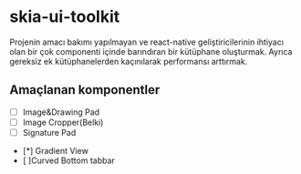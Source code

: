 # skia-ui-toolkit
Projenin amacı bakımı yapılmayan ve react-native geliştiricilerinin ihtiyacı olan bir çok componenti içinde barındıran bir kütüphane oluşturmak. Ayrıca gereksiz ek kütüphanelerden kaçınılarak performansı arttırmak.

## Amaçlanan komponentler
- [ ] Image&Drawing Pad
- [ ] Image Cropper(Belki)
- [ ] Signature Pad
- [*] Gradient View
- [ ]Curved Bottom tabbar
